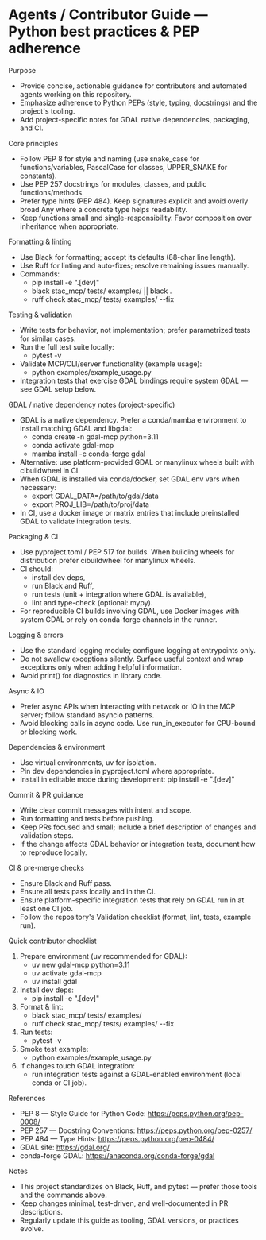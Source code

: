 # Agents / Contributor Guide — Python best practices & PEP adherence

Purpose
- Provide concise, actionable guidance for contributors and automated agents working on this repository.
- Emphasize adherence to Python PEPs (style, typing, docstrings) and the project's tooling.
- Add project-specific notes for GDAL native dependencies, packaging, and CI.

Core principles
- Follow PEP 8 for style and naming (use snake_case for functions/variables, PascalCase for classes, UPPER_SNAKE for constants).
- Use PEP 257 docstrings for modules, classes, and public functions/methods.
- Prefer type hints (PEP 484). Keep signatures explicit and avoid overly broad Any where a concrete type helps readability.
- Keep functions small and single-responsibility. Favor composition over inheritance when appropriate.

Formatting & linting
- Use Black for formatting; accept its defaults (88-char line length).
- Use Ruff for linting and auto-fixes; resolve remaining issues manually.
- Commands:
  - pip install -e ".[dev]"
  - black stac_mcp/ tests/ examples/ || black .
  - ruff check stac_mcp/ tests/ examples/ --fix

Testing & validation
- Write tests for behavior, not implementation; prefer parametrized tests for similar cases.
- Run the full test suite locally:
  - pytest -v
- Validate MCP/CLI/server functionality (example usage):
  - python examples/example_usage.py
- Integration tests that exercise GDAL bindings require system GDAL — see GDAL setup below.

GDAL / native dependency notes (project-specific)
- GDAL is a native dependency. Prefer a conda/mamba environment to install matching GDAL and libgdal:
  - conda create -n gdal-mcp python=3.11
  - conda activate gdal-mcp
  - mamba install -c conda-forge gdal
- Alternative: use platform-provided GDAL or manylinux wheels built with cibuildwheel in CI.
- When GDAL is installed via conda/docker, set GDAL env vars when necessary:
  - export GDAL_DATA=/path/to/gdal/data
  - export PROJ_LIB=/path/to/proj/data
- In CI, use a docker image or matrix entries that include preinstalled GDAL to validate integration tests.

Packaging & CI
- Use pyproject.toml / PEP 517 for builds. When building wheels for distribution prefer cibuildwheel for manylinux wheels.
- CI should:
  - install dev deps,
  - run Black and Ruff,
  - run tests (unit + integration where GDAL is available),
  - lint and type-check (optional: mypy).
- For reproducible CI builds involving GDAL, use Docker images with system GDAL or rely on conda-forge channels in the runner.

Logging & errors
- Use the standard logging module; configure logging at entrypoints only.
- Do not swallow exceptions silently. Surface useful context and wrap exceptions only when adding helpful information.
- Avoid print() for diagnostics in library code.

Async & IO
- Prefer async APIs when interacting with network or IO in the MCP server; follow standard asyncio patterns.
- Avoid blocking calls in async code. Use run_in_executor for CPU-bound or blocking work.

Dependencies & environment
- Use virtual environments, uv for isolation.
- Pin dev dependencies in pyproject.toml where appropriate.
- Install in editable mode during development: pip install -e ".[dev]"

Commit & PR guidance
- Write clear commit messages with intent and scope.
- Run formatting and tests before pushing.
- Keep PRs focused and small; include a brief description of changes and validation steps.
- If the change affects GDAL behavior or integration tests, document how to reproduce locally.

CI & pre-merge checks
- Ensure Black and Ruff pass.
- Ensure all tests pass locally and in the CI.
- Ensure platform-specific integration tests that rely on GDAL run in at least one CI job.
- Follow the repository's Validation checklist (format, lint, tests, example run).

Quick contributor checklist
1. Prepare environment (uv recommended for GDAL):
    - uv new gdal-mcp python=3.11
    - uv activate gdal-mcp
    - uv install gdal
2. Install dev deps:
   - pip install -e ".[dev]"
3. Format & lint:
   - black stac_mcp/ tests/ examples/
   - ruff check stac_mcp/ tests/ examples/ --fix
4. Run tests:
   - pytest -v
5. Smoke test example:
   - python examples/example_usage.py
6. If changes touch GDAL integration:
   - run integration tests against a GDAL-enabled environment (local conda or CI job).

References
- PEP 8 — Style Guide for Python Code: https://peps.python.org/pep-0008/
- PEP 257 — Docstring Conventions: https://peps.python.org/pep-0257/
- PEP 484 — Type Hints: https://peps.python.org/pep-0484/
- GDAL site: https://gdal.org/
- conda-forge GDAL: https://anaconda.org/conda-forge/gdal

Notes
- This project standardizes on Black, Ruff, and pytest — prefer those tools and the commands above.
- Keep changes minimal, test-driven, and well-documented in PR descriptions.
- Regularly update this guide as tooling, GDAL versions, or practices evolve.